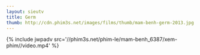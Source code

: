 ```yaml
---
layout: sieutv
title: Germ
thumb: http://cdn.phim3s.net/images/films/thumb/mam-benh-germ-2013.jpg
---
```

{% include jwpadv src='//phim3s.net/phim-le/mam-benh_6387/xem-phim//video.mp4' %}